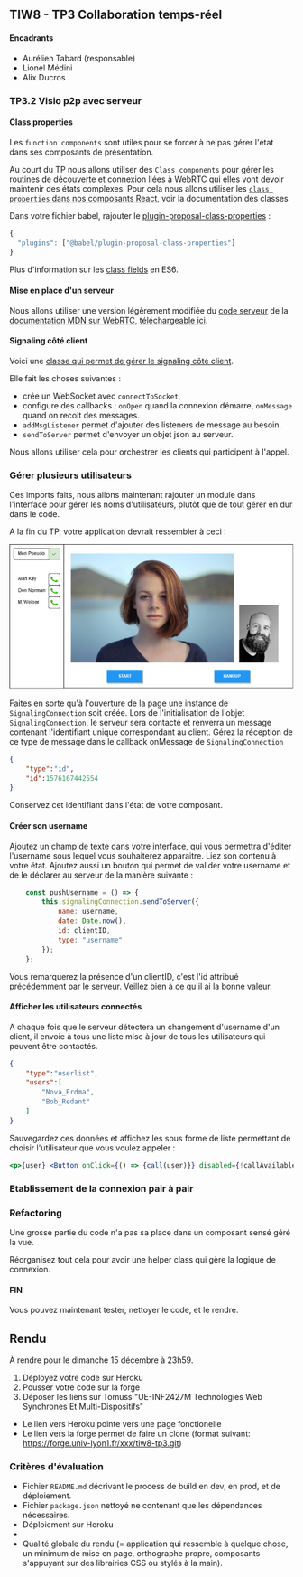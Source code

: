 ## TIW8 - TP3 Collaboration temps-réel 

#### Encadrants
- Aurélien Tabard (responsable)
- Lionel Médini
- Alix Ducros



### TP3.2 Visio p2p avec serveur

#### Class properties

Les `function components` sont utiles pour se forcer à ne pas gérer l'état dans ses composants de présentation.

Au court du TP nous allons utiliser des `Class components` pour gérer les routines de découverte et connexion liées à WebRTC qui elles vont devoir maintenir des états complexes. Pour cela nous allons utiliser les [`class properties` dans nos composants React](https://codeburst.io/use-class-properties-to-clean-up-your-classes-and-react-components-93185879f688), voir la documentation des classes

Dans votre fichier babel, rajouter le [plugin-proposal-class-properties](https://babeljs.io/docs/en/babel-plugin-proposal-class-properties) :

```js 
{
  "plugins": ["@babel/plugin-proposal-class-properties"]
} 
```

Plus d'information sur les [class fields](https://developer.mozilla.org/en-US/docs/Web/JavaScript/Reference/Classes/Class_fields) en ES6.

#### Mise en place d'un serveur

Nous allons utiliser une version légèrement modifiée du [code serveur](https://github.com/mdn/samples-server/blob/master/s/webrtc-from-chat/chatserver.js) de la [documentation MDN sur WebRTC](http://bit.ly/webrtc-from-chat), [téléchargeable ici](https://gist.github.com/Karalix/e68946d2c58680ec56c55b57c9765daf).


#### Signaling côté client

Voici une [classe qui permet de gérer le signaling côté client](../code/SignalingConnection.js).

Elle fait les choses suivantes : 

- crée un WebSocket avec `connectToSocket`,  
- configure des callbacks : `onOpen` quand la connexion démarre, `onMessage` quand on recoit des messages.
- `addMsgListener` permet d'ajouter des listeners de message au besoin.  
- `sendToServer` permet d'envoyer un objet json au serveur.

Nous allons utiliser cela pour orchestrer les clients qui participent à l'appel. 


### Gérer plusieurs utilisateurs

Ces imports faits, nous allons maintenant rajouter un module dans l'interface pour gérer les noms d'utilisateurs, plutôt que de tout gérer en dur dans le code.

A la fin du TP, votre application devrait ressembler à ceci :

![](./skyper2.png)

Faites en sorte qu'à l'ouverture de la page une instance de `SignalingConnection` soit créée. Lors de l'initialisation de l'objet `SignalingConnection`, le serveur sera contacté et renverra un message contenant l'identifiant unique correspondant au client. Gérez la réception de ce type de message dans le callback onMessage de `SignalingConnection`

```json
{
    "type":"id",
    "id":1576167442554
}
```

Conservez cet identifiant dans l'état de votre composant.

#### Créer son username

Ajoutez un champ de texte dans votre interface, qui vous permettra d'éditer l'username sous lequel vous souhaiterez apparaitre. Liez son contenu à votre état. Ajoutez aussi un bouton qui permet de valider votre username et de le déclarer au serveur de la manière suivante :


```js
    const pushUsername = () => {
        this.signalingConnection.sendToServer({
            name: username,
            date: Date.now(),
            id: clientID,
            type: "username"
        });
    };
```

Vous remarquerez la présence d'un clientID, c'est l'id attribué précédemment par le serveur. Veillez bien à ce qu'il ai la bonne valeur.

#### Afficher les utilisateurs connectés

A chaque fois que le serveur détectera un changement d'username d'un client, il envoie à tous une liste mise à jour de tous les utilisateurs qui peuvent être contactés. 

```json
{
    "type":"userlist",
    "users":[
        "Nova_Erdma",
        "Bob_Redant"
    ]
}
```

Sauvegardez ces données et affichez les sous forme de liste permettant de choisir l'utilisateur que vous voulez appeler :

```jsx
<p>{user} <Button onClick={() => {call(user)}} disabled={!callAvailable}>📞</Button></p>
```




### Etablissement de la connexion pair à pair



### Refactoring 
Une grosse partie du code n'a pas sa place dans un composant sensé géré la vue.

Réorganisez tout cela pour avoir une helper class qui gère la logique de connexion.



#### FIN

Vous pouvez maintenant tester, nettoyer le code, et le rendre.

## Rendu

À rendre pour le dimanche 15 décembre à 23h59.

1. Déployez votre code sur Heroku
2. Pousser votre code sur la forge
3. Déposer les liens sur Tomuss "UE-INF2427M Technologies Web Synchrones Et Multi-Dispositifs"

- Le lien vers Heroku pointe vers une page fonctionelle
- Le lien vers la forge permet de faire un clone (format suivant: https://forge.univ-lyon1.fr/xxx/tiw8-tp3.git)

### Critères d'évaluation

- Fichier `README.md` décrivant le process de build en dev, en prod, et de déploiement.
- Fichier `package.json` nettoyé ne contenant que les dépendances nécessaires.
- Déploiement sur Heroku
- 
- Qualité globale du rendu (= application qui ressemble à quelque chose, un minimum de mise en page, orthographe propre, composants s'appuyant sur des librairies CSS ou stylés à la main).

